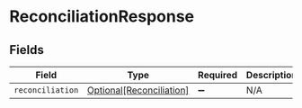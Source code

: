 # ReconciliationResponse


## Fields

| Field                                                             | Type                                                              | Required                                                          | Description                                                       |
| ----------------------------------------------------------------- | ----------------------------------------------------------------- | ----------------------------------------------------------------- | ----------------------------------------------------------------- |
| `reconciliation`                                                  | [Optional[Reconciliation]](../../models/shared/reconciliation.md) | :heavy_minus_sign:                                                | N/A                                                               |